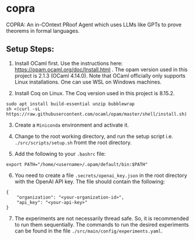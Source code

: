 # copra
COPRA: An in-COntext PRoof Agent which uses LLMs like GPTs to prove theorems in formal languages.

## Setup Steps:
1. Install OCaml first. Use the instructions here: https://opam.ocaml.org/doc/Install.html . The opam version used in this project is 2.1.3 (OCaml 4.14.0). Note that OCaml officially only supports Linux installations. One can use WSL on Windows machines.

2. Install Coq on Linux. The Coq version used in this project is 8.15.2. 
```
sudo apt install build-essential unzip bubblewrap
sh <(curl -sL https://raw.githubusercontent.com/ocaml/opam/master/shell/install.sh)
```

3. Create a `Miniconda` environment and activate it.

4. Change to the root working directory, and run the setup script i.e. `./src/scripts/setup.sh` fromt the root directory.

5. Add the following to your `.bashrc` file:
```
export PATH="/home/<username>/.opam/default/bin:$PATH"
```

6. You need to create a file `.secrets/openai_key.json` in the root directory with the OpenAI API key. The file should contain the following:
```
{
    "organization": "<your-organization-id>",
    "api_key": "<your-api-key>"
}
```

7. The experiments are not necessarily thread safe. So, it is recommended to run them sequentially. The commands to run the desired experiments can be found in the file `./src/main/config/experiments.yaml`.